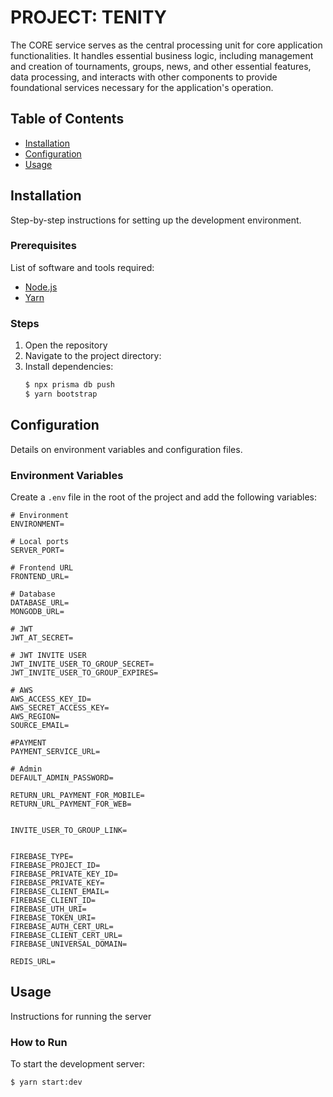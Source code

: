 # PROJECT: TENITY

The CORE service serves as the central processing unit for core application functionalities. It handles essential business logic, including management and creation of tournaments, groups, news, and other essential features, data processing, and interacts with other components to provide foundational services necessary for the application's operation.

## Table of Contents

- [Installation](#installation)
- [Configuration](#configuration)
- [Usage](#usage)

## Installation

Step-by-step instructions for setting up the development environment.

### Prerequisites

List of software and tools required:

- [Node.js](https://nodejs.org/)
- [Yarn](https://yarnpkg.com/)

### Steps

1. Open the repository
2. Navigate to the project directory:
3. Install dependencies:
   ```bash
   $ npx prisma db push
   $ yarn bootstrap
   ```

## Configuration

Details on environment variables and configuration files.

### Environment Variables

Create a `.env` file in the root of the project and add the following variables:

```plaintext
# Environment
ENVIRONMENT=

# Local ports
SERVER_PORT=

# Frontend URL
FRONTEND_URL=

# Database
DATABASE_URL=
MONGODB_URL=

# JWT
JWT_AT_SECRET=

# JWT INVITE USER
JWT_INVITE_USER_TO_GROUP_SECRET=
JWT_INVITE_USER_TO_GROUP_EXPIRES=

# AWS
AWS_ACCESS_KEY_ID=
AWS_SECRET_ACCESS_KEY=
AWS_REGION=
SOURCE_EMAIL=

#PAYMENT
PAYMENT_SERVICE_URL=

# Admin
DEFAULT_ADMIN_PASSWORD=

RETURN_URL_PAYMENT_FOR_MOBILE=
RETURN_URL_PAYMENT_FOR_WEB=


INVITE_USER_TO_GROUP_LINK=


FIREBASE_TYPE=
FIREBASE_PROJECT_ID=
FIREBASE_PRIVATE_KEY_ID=
FIREBASE_PRIVATE_KEY=
FIREBASE_CLIENT_EMAIL=
FIREBASE_CLIENT_ID=
FIREBASE_UTH_URI=
FIREBASE_TOKEN_URI=
FIREBASE_AUTH_CERT_URL=
FIREBASE_CLIENT_CERT_URL=
FIREBASE_UNIVERSAL_DOMAIN=

REDIS_URL=
```

## Usage

Instructions for running the server

### How to Run

To start the development server:

```bash
$ yarn start:dev
```
